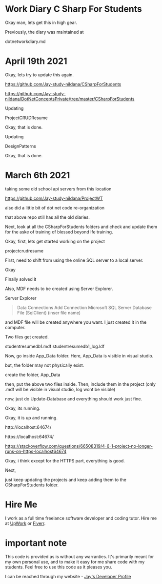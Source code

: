 # Work Diary C Sharp For Students

Okay man, lets get this in high gear.

Previously, the diary was maintained at 

dotnetworkdiary.md

# April 19th 2021

Okay, lets try to update this again.

https://github.com/Jay-study-nildana/CSharpForStudents

https://github.com/Jay-study-nildana/DotNetConceptsPrivate/tree/master/CSharpForStudents

Updating

ProjectCRUDResume

Okay, that is done. 

Updating

DesignPatterns

Okay, that is done.



# March 6th 2021

taking some old school api servers from this location

https://github.com/Jay-study-nildana/ProjectWT

also did a little bit of dot net code re-organization

that above repo still has all the old diaries. 

Next, look at all the CSharpForStudents folders and check and update them for the aske of training of blessed beyond Ife training.

Okay, first, lets get started working on the project 

projectcrudresume

First, need to shift from using the online SQL server to a local server.

  <connectionStrings>
    <add name="DefaultConnection" connectionString="Server=tcp:crudpunaserver.database.windows.net,1433;          Initial Catalog=crudpuna1;Persist Security Info=False;User ID=shuruaayithu;          Password=eegabande$543; MultipleActiveResultSets=False;Encrypt=True;TrustServerCertificate=False;          Connection Timeout=30;" providerName="System.Data.SqlClient" />
  </connectionStrings>
	<connectionStrings>
		<add name="DefaultConnection" connectionString="Data Source=(LocalDb)\MSSQLLocalDB;AttachDbFilename=|DataDirectory|\aspnet-WebApiHelloWorldNET461-20210303104127.mdf;Initial Catalog=aspnet-WebApiHelloWorldNET461-20210303104127;Integrated Security=True" providerName="System.Data.SqlClient" />
	</connectionStrings>
	<connectionStrings>
	    <add name="DefaultConnectiong" connectionString="Data Source=(LocalDb)\resumedb1.db" providerName="System.Data.SQLite.EF6"/>
    </connectionStrings>

Okay    

Finally solved it 

<connectionStrings>
    <add name="DefaultConnection" connectionString="Data Source=(LocalDb)\MSSQLLocalDB;AttachDbFilename=|DataDirectory|\studentresumedb1.mdf;Integrated Security=True" providerName="System.Data.SqlClient" />
</connectionStrings>

Also, MDF needs to be created using Server Explorer. 

Server Explorer 
> Data Connections
> Add Connection 
> Microsoft SQL Server Database File (SqlClient)
> (inser file name)

and MDF file will be created anywhere you want. I just created it in the computer. 

Two files get created.

studentresumedb1.mdf
studentresumedb1_log.ldf

Now, go inside App_Data folder. Here, App_Data is visible in visual studio. 

but, the folder may not physically exist. 

create the folder, App_Data

then, put the above two files inside. Then, include them in the project (only .mdf will be visible in visual studio, log wont be visible)

now, just do Update-Database and everything should work just fine. 

Okay, its running. 

Okay, it is up and running. 

http://localhost:64674/

https://localhost:64674/

https://stackoverflow.com/questions/66508319/4-6-1-project-no-longer-runs-on-https-localhost64674

Okay, i think except for the HTTPS part, everything is good. 

Next, 

just keep updating the projects and keep adding them to the CSharpForStudents folder.


# Hire Me

I work as a full time freelance software developer and coding tutor. Hire me at [UpWork](https://www.upwork.com/fl/vijayasimhabr) or [Fiverr](https://www.fiverr.com/jay_codeguy). 

# important note 

This code is provided as is without any warranties. It's primarily meant for my own personal use, and to make it easy for me share code with my students. Feel free to use this code as it pleases you.

I can be reached through my website - [Jay's Developer Profile](https://jay-study-nildana.github.io/developerprofile)